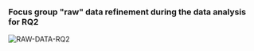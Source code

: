 ### Focus group "raw" data refinement during the data analysis for RQ2
![RAW-DATA-RQ2](https://user-images.githubusercontent.com/18057711/150814942-2d422997-d26e-43b6-aa9a-46e09055dd7f.png)

